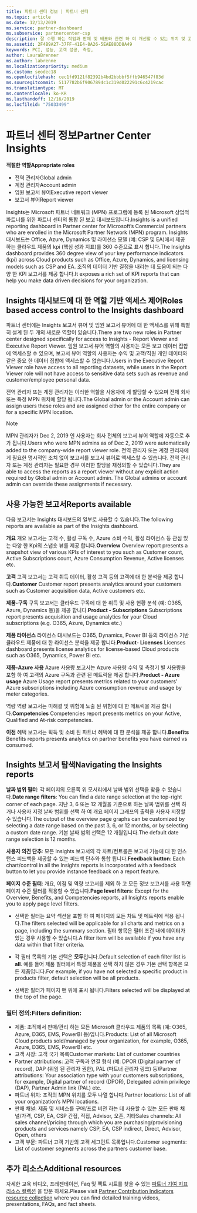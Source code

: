 ```yaml
---
title: 파트너 센터 정보 | 파트너 센터
ms.topic: article
ms.date: 12/13/2019
ms.service: partner-dashboard
ms.subservice: partnercenter-csp
description: 잘 수행 하는 작업과 판매 및 배포와 관련 하 여 개선할 수 있는 위치 및 고객 개발을 참조 하세요.
ms.assetid: 2F4B9A27-37FF-41E4-8A26-5EAE88DD8A49
keywords: PCI, 성능, 고객 성공, 측정,
author: LauraBrenner
ms.author: labrenne
ms.localizationpriority: medium
ms.custom: seodec18
ms.openlocfilehash: cec1fd9121f82392b4bd2bbbbf5ffb946547f83d
ms.sourcegitcommit: 5117782b6f9067894c1c319d022291c6c4219cac
ms.translationtype: MT
ms.contentlocale: ko-KR
ms.lasthandoff: 12/16/2019
ms.locfileid: "75033499"
---
```

# <a name="partner-center-insights"></a><span data-ttu-id="42fe8-104">파트너 센터 정보</span><span class="sxs-lookup"><span data-stu-id="42fe8-104">Partner Center Insights</span></span>

<span data-ttu-id="42fe8-105">**적절한 역할**</span><span class="sxs-lookup"><span data-stu-id="42fe8-105">**Appropriate roles**</span></span>
- <span data-ttu-id="42fe8-106">전역 관리자</span><span class="sxs-lookup"><span data-stu-id="42fe8-106">Global admin</span></span>
- <span data-ttu-id="42fe8-107">계정 관리자</span><span class="sxs-lookup"><span data-stu-id="42fe8-107">Account admin</span></span>
- <span data-ttu-id="42fe8-108">임원 보고서 뷰어</span><span class="sxs-lookup"><span data-stu-id="42fe8-108">Executive report viewer</span></span>
- <span data-ttu-id="42fe8-109">보고서 뷰어</span><span class="sxs-lookup"><span data-stu-id="42fe8-109">Report viewer</span></span>

<span data-ttu-id="42fe8-110">Insights는 Microsoft 파트너 네트워크 (MPN) 프로그램에 등록 된 Microsoft 상업적 파트너를 위한 파트너 센터의 통합 된 보고 대시보드입니다.</span><span class="sxs-lookup"><span data-stu-id="42fe8-110">Insights is a unified reporting dashboard in Partner center for Microsoft’s Commercial partners who are enrolled in the Microsoft Partner Network (MPN) program.</span></span> <span data-ttu-id="42fe8-111">Insights 대시보드는 Office, Azure, Dynamics 및 라이선스 모델 (예: CSP 및 EA)에서 제공 하는 클라우드 제품의 kpi (핵심 성과 지표)를 360 수준으로 표시 합니다.</span><span class="sxs-lookup"><span data-stu-id="42fe8-111">The Insights dashboard provides 360 degree view of your key performance indicators (kpi) across Cloud products such as Office, Azure, Dynamics, and licensing models such as CSP and EA.</span></span> <span data-ttu-id="42fe8-112">조직의 데이터 기반 결정을 내리는 데 도움이 되는 다양 한 KPI 보고서를 제공 합니다.</span><span class="sxs-lookup"><span data-stu-id="42fe8-112">It exposes a rich set of KPI reports that can help you make data driven decisions for your organization.</span></span> 

## <a name="roles-based-access-control-to-the-insights-dashboard"></a><span data-ttu-id="42fe8-113">Insights 대시보드에 대 한 역할 기반 액세스 제어</span><span class="sxs-lookup"><span data-stu-id="42fe8-113">Roles based access control to the Insights dashboard</span></span>

<span data-ttu-id="42fe8-114">파트너 센터에는 Insights 보고서 뷰어 및 임원 보고서 뷰어에 대 한 액세스를 위해 특별히 설계 된 두 개의 새로운 역할이 있습니다.</span><span class="sxs-lookup"><span data-stu-id="42fe8-114">There are two new roles in Partner center designed specifically for access to Insights - Report Viewer and Executive Report Viewer.</span></span>  <span data-ttu-id="42fe8-115">임원 보고서 뷰어 역할의 사용자는 모든 보고 데이터 집합에 액세스할 수 있으며, 보고서 뷰어 역할의 사용자는 수익 및 고객/직원 개인 데이터와 같은 중요 한 데이터 집합에 액세스할 수 없습니다.</span><span class="sxs-lookup"><span data-stu-id="42fe8-115">Users in the Executive Report Viewer role have access to all reporting datasets, while users in the Report Viewer role will not have access to sensitive data sets such as revenue and customer/employee personal data.</span></span> 

<span data-ttu-id="42fe8-116">전역 관리자 또는 계정 관리자는 이러한 역할을 사용자에 게 할당할 수 있으며 전체 회사 또는 특정 MPN 위치에 할당 됩니다.</span><span class="sxs-lookup"><span data-stu-id="42fe8-116">The Global admin or the Account admin can assign users these roles and are assigned either for the entire company or for a specific MPN location.</span></span>  

>[!Note] 
><span data-ttu-id="42fe8-117">MPN 관리자가 Dec 2, 2019 인 사용자는 회사 전체의 보고서 뷰어 역할에 자동으로 추가 됩니다.</span><span class="sxs-lookup"><span data-stu-id="42fe8-117">Users who were MPN admins as of Dec 2, 2019 were automatically added to the company-wide report viewer role.</span></span> <span data-ttu-id="42fe8-118">전역 관리자 또는 계정 관리자에 게 필요한 명시적인 조치 없이 보고서를 보고서 뷰어로 액세스할 수 있습니다. 전역 관리자 또는 계정 관리자는 필요한 경우 이러한 할당을 재정의할 수 있습니다.</span><span class="sxs-lookup"><span data-stu-id="42fe8-118">They are able to access the reports as a report viewer without any explicit action required by Global admin or Account admin. The Global admins or account admin can override these assignments if necessary.</span></span> 

## <a name="reports-available"></a><span data-ttu-id="42fe8-119">사용 가능한 보고서</span><span class="sxs-lookup"><span data-stu-id="42fe8-119">Reports available</span></span>

<span data-ttu-id="42fe8-120">다음 보고서는 Insights 대시보드의 일부로 사용할 수 있습니다.</span><span class="sxs-lookup"><span data-stu-id="42fe8-120">The following reports are available as part of the Insights dashboard.</span></span>

<span data-ttu-id="42fe8-121">**개요**    개요 보고서는 고객 수, 활성 구독 수, Azure 소비 수익, 활성 라이선스 등 관심 있는 다양 한 Kpi의 스냅숏 뷰를 제공 합니다.</span><span class="sxs-lookup"><span data-stu-id="42fe8-121">**Overview**    Overview report presents a snapshot view of various KPIs of interest to you such as Customer count, Active Subscriptions count, Azure Consumption Revenue, Active licenses etc.</span></span>

<span data-ttu-id="42fe8-122">**고객** 고객 보고서는 고객 취득 데이터, 활성 고객 등의 고객에 대 한 분석을 제공 합니다.</span><span class="sxs-lookup"><span data-stu-id="42fe8-122">**Customer** Customer report presents analytics around your customers such as Customer acquisition data, Active customers etc.</span></span> 

<span data-ttu-id="42fe8-123">**제품-구독**     구독 보고서는 클라우드 구독에 대 한 취득 및 사용 현황 분석 (예: O365, Azure, Dynamics 등)을 제공 합니다.</span><span class="sxs-lookup"><span data-stu-id="42fe8-123">**Product - Subscriptions**     Subscriptions report presents acquisition and usage analytics for your Cloud subscriptions (e.g. O365, Azure, Dynamics etc.)</span></span> 

<span data-ttu-id="42fe8-124">**제품 라이선스**   라이선스 대시보드는 O365, Dynamics, Power BI 등의 라이선스 기반 클라우드 제품에 대 한 라이선스 분석을 제공 합니다.</span><span class="sxs-lookup"><span data-stu-id="42fe8-124">**Product- Licenses**   Licenses dashboard presents license analytics for license-based Cloud products such as O365, Dynamics, Power BI etc.</span></span>

<span data-ttu-id="42fe8-125">**제품-Azure 사용**   Azure 사용량 보고서는 Azure 사용량 수익 및 측정기 별 사용량을 포함 하 여 고객의 Azure 구독과 관련 된 메트릭을 제공 합니다.</span><span class="sxs-lookup"><span data-stu-id="42fe8-125">**Product - Azure usage**   Azure Usage report presents metrics related to your customers’ Azure subscriptions including Azure consumption revenue and usage by meter categories.</span></span>

<span data-ttu-id="42fe8-126">역량    역량 보고서는 미해결 및 위험에 노출 된 위험에 대 한 메트릭을 제공 합니다.</span><span class="sxs-lookup"><span data-stu-id="42fe8-126">**Competencies**    Competencies report presents metrics on your Active, Qualified and At-risk competencies.</span></span>

<span data-ttu-id="42fe8-127">**이점**    혜택 보고서는 획득 및 소비 된 파트너 혜택에 대 한 분석을 제공 합니다.</span><span class="sxs-lookup"><span data-stu-id="42fe8-127">**Benefits**    Benefits reports presents analytics on partner benefits you have earned vs consumed.</span></span>

## <a name="navigating-the-insights-reports"></a><span data-ttu-id="42fe8-128">Insights 보고서 탐색</span><span class="sxs-lookup"><span data-stu-id="42fe8-128">Navigating the Insights reports</span></span> 


<span data-ttu-id="42fe8-129">**날짜 범위 필터**: 각 페이지의 오른쪽 위 모서리에서 날짜 범위 선택을 찾을 수 있습니다.</span><span class="sxs-lookup"><span data-stu-id="42fe8-129">**Date range filters**: You can find a date range selection at the top-right corner of each page.</span></span> <span data-ttu-id="42fe8-130">지난 3, 6 또는 12 개월을 기준으로 하는 날짜 범위를 선택 하거나 사용자 지정 날짜 범위를 선택 하 여 개요 페이지 그래프의 출력을 사용자 지정할 수 있습니다.</span><span class="sxs-lookup"><span data-stu-id="42fe8-130">The output of the overview page graphs can be customized by selecting a date range based on the past 3, 6, or 12 months, or by selecting a custom date range.</span></span> <span data-ttu-id="42fe8-131">기본 날짜 범위 선택은 12 개월입니다.</span><span class="sxs-lookup"><span data-stu-id="42fe8-131">The default date range selection is 12 months.</span></span> 


<span data-ttu-id="42fe8-132">**사용자 의견 단추**: 모든 Insights 보고서의 각 차트/컨트롤은 보고서 기능에 대 한 인스턴스 피드백을 제공할 수 있는 피드백 단추와 통합 됩니다.</span><span class="sxs-lookup"><span data-stu-id="42fe8-132">**Feedback button**: Each chart/control in all the Insights reports is incorporated with a feedback button to let you provide instance feedback on a report feature.</span></span> 

 
<span data-ttu-id="42fe8-133">**페이지 수준 필터**: 개요, 이점 및 역량 보고서를 제외 하 고 모든 정보 보고서를 사용 하면 페이지 수준 필터를 적용할 수 있습니다.</span><span class="sxs-lookup"><span data-stu-id="42fe8-133">**Page level filters**: Except for the Overview, Benefits, and Competencies reports, all Insights reports enable you to apply page level filters.</span></span> 

- <span data-ttu-id="42fe8-134">선택한 필터는 요약 섹션을 포함 하 여 페이지의 모든 차트 및 메트릭에 적용 됩니다.</span><span class="sxs-lookup"><span data-stu-id="42fe8-134">The filters selected will be applicable for all charts and metrics on a page, including the summary section.</span></span> <span data-ttu-id="42fe8-135">필터 항목은 필터 조건 내에 데이터가 있는 경우 사용할 수 있습니다.</span><span class="sxs-lookup"><span data-stu-id="42fe8-135">A filter item will be available if you have any data within that filter criteria.</span></span> 

- <span data-ttu-id="42fe8-136">각 필터 목록의 기본 선택은 **모두**입니다.</span><span class="sxs-lookup"><span data-stu-id="42fe8-136">Default selection of each filter list is **all**.</span></span> <span data-ttu-id="42fe8-137">예를 들어 제품 필터에서 특정 제품을 선택 하지 않은 경우 기본 선택 항목은 모든 제품입니다.</span><span class="sxs-lookup"><span data-stu-id="42fe8-137">For example, if you have not selected a specific product in products filter, default selection will be all products.</span></span>

- <span data-ttu-id="42fe8-138">선택한 필터가 페이지 맨 위에 표시 됩니다.</span><span class="sxs-lookup"><span data-stu-id="42fe8-138">Filters selected will be displayed at the top of the page.</span></span> 

 ### <a name="filters-definition"></a><span data-ttu-id="42fe8-139">필터 정의:</span><span class="sxs-lookup"><span data-stu-id="42fe8-139">Filters definition:</span></span>

- <span data-ttu-id="42fe8-140">제품: 조직에서 판매/관리 하는 모든 Microsoft 클라우드 제품의 목록 (예: O365, Azure, D365, EMS, PowerBI 등)입니다.</span><span class="sxs-lookup"><span data-stu-id="42fe8-140">Products: List of all Microsoft Cloud products sold/managed by your organization, for example,  O365, Azure, D365, EMS, PowerBI etc.</span></span>
- <span data-ttu-id="42fe8-141">고객 시장: 고객 국가 목록</span><span class="sxs-lookup"><span data-stu-id="42fe8-141">Customer markets: List of customer countries</span></span>
- <span data-ttu-id="42fe8-142">Partner attributions: 고객 구독과 연결 형식 (예: DPOR (Digital partner of record), DAP (위임 된 관리자 권한), PAL (파트너 관리자 링크) 등)</span><span class="sxs-lookup"><span data-stu-id="42fe8-142">Partner attributions: Your association type with your customers subscriptions, for example,  Digital partner of record (DPOR), Delegated admin privilege (DAP), Partner Admin link (PAL) etc.</span></span> 
- <span data-ttu-id="42fe8-143">파트너 위치: 조직의 MPN 위치를 모두 나열 합니다.</span><span class="sxs-lookup"><span data-stu-id="42fe8-143">Partner locations: List of all your organization’s MPN locations.</span></span> 
- <span data-ttu-id="42fe8-144">판매 채널: 제품 및 서비스를 구매/프로 비전 하는 데 사용할 수 있는 모든 판매 채널/가격, CSP, EA, CSP 간접, 직접, Advisor, 오픈, 기타</span><span class="sxs-lookup"><span data-stu-id="42fe8-144">Sales channels: All sales channel/pricing through which you are purchasing/provisioning products and services namely CSP, EA, CSP indirect, Direct, Advisor, Open, others</span></span>
- <span data-ttu-id="42fe8-145">고객 부문: 파트너 고객 기반의 고객 세그먼트 목록입니다.</span><span class="sxs-lookup"><span data-stu-id="42fe8-145">Customer segments: List of customer segments across the partners customer base.</span></span>



## <a name="additional-resources"></a><span data-ttu-id="42fe8-146">추가 리소스</span><span class="sxs-lookup"><span data-stu-id="42fe8-146">Additional resources</span></span>

<span data-ttu-id="42fe8-147">자세한 교육 비디오, 프레젠테이션, Faq 및 팩트 시트를 찾을 수 있는 [파트너 기여 지표 리소스 컬렉션](https://partner.microsoft.com/asset/collection/pci-learn#/) 을 방문 하세요.</span><span class="sxs-lookup"><span data-stu-id="42fe8-147">Please visit [Partner Contribution Indicators resource collection](https://partner.microsoft.com/asset/collection/pci-learn#/) where you can find detailed training videos, presentations, FAQs, and fact sheets.</span></span> 




